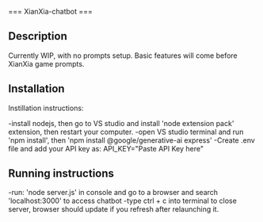 === XianXia-chatbot ===

## Description
Currently WIP, with no prompts setup. Basic features will come before XianXia game prompts.


## Installation
Instillation instructions: 

-install nodejs, then go to VS studio and install 'node extension pack' extension, then restart your computer. 
-open VS studio terminal and run 'npm install', then 'npm install @google/generative-ai express'
-Create .env file and add your API key as:
     API_KEY="Paste API Key here"


## Running instructions
-run: 'node server.js' in console and go to a browser and search 'localhost:3000' to access chatbot
-type ctrl + c into terminal to close server, browser should update if you refresh after relaunching it.
